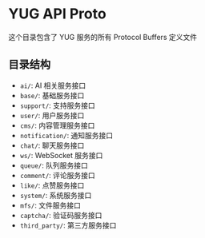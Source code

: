 # YUG API Proto

这个目录包含了 YUG 服务的所有 Protocol Buffers 定义文件

## 目录结构

- `ai/`: AI 相关服务接口
- `base/`: 基础服务接口
- `support/`: 支持服务接口
- `user/`: 用户服务接口
- `cms/`: 内容管理服务接口
- `notification/`: 通知服务接口
- `chat/`: 聊天服务接口
- `ws/`: WebSocket 服务接口
- `queue/`: 队列服务接口
- `comment/`: 评论服务接口
- `like/`: 点赞服务接口
- `system/`: 系统服务接口
- `mfs/`: 文件服务接口
- `captcha/`: 验证码服务接口
- `third_party/`: 第三方服务接口
